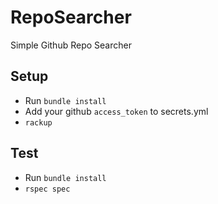 # RepoSearcher
Simple Github Repo Searcher

## Setup
- Run `bundle install`
- Add your github `access_token` to secrets.yml
- `rackup`

## Test
- Run `bundle install`
- `rspec spec`
